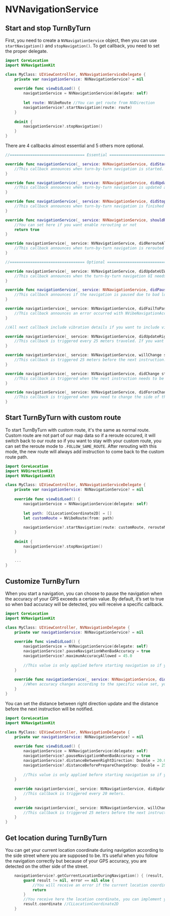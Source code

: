 # NVNavigationService

## Start and stop TurnByTurn

First, you need to create a `NVNavigationService` object, then you can use `startNavigation()` and `stopNavigation()`. To get callback, you need to set the proper delegate.

```swift
import CoreLocation
import NVNavigationKit

class MyClass: UIViewController, NVNavigationServiceDelegate {
    private var navigationService: NVNavigationService? = nil
    
    override func viewDidLoad() {
        navigationService = NVNavigationService(delegate: self)
        
        let route: NVibeRoute //You can get route from NVDirection
        navigationService?.startNavigation(route: route)
    }
    
    deinit {
        navigationService?.stopNavigation()
    }
}
```

There are 4 callbacks almost essential and 5 others more optional.

```swift
//================================= Essential ===============================

override func navigationService(_ service: NVNavigationService, didStartWith step: NVibeStep, atRemaining routeDistance: CLLocationDistance, atRemaining stepDistance: CLLocationDistance, withRemaining routeDuration: Double, with image: ImageType) {
    //This callback announces when turn-by-turn navigation is started.
}

override func navigationService(_ service: NVNavigationService, didUpdate progress: NVibeRouteProgress, with rawLocation: CLLocation, snappedTo location: CLLocation) {
    //This callback announces when turn-by-turn navigation is updated and you can retrieve the general progress of the navigation (remaining distance, current step, etc.).
}

override func navigationService(_ service: NVNavigationService, didStopWith instruction: String, with image: ImageType) {
    //This callback announces when turn-by-turn navigation is finished so when the user reaches his destination.
}

override func navigationService(_ service: NVNavigationService, shouldRerouteFrom location: CLLocation) -> Bool {
    //You can set here if you want enable rerouting or not
    return true
}

override navigationService(_ service: NVNavigationService, didRerouteAlong route: NVibeRoute, to direction: CLLocationDirection, with step: NVibeStep, atRemaining routeDistance: CLLocationDistance, atRemaining stepDistance: CLLocationDistance, withRemaining routeDuration: Double, with image: ImageType) {
    //This callback announces when turn-by-turn navigation is rerouted and you will receive the new route. You cannot reroute if you don't have a valid API token.
}

//================================= Optional ================================

override navigationService(_ service: NVNavigationService, didUpdateUIWith step: NVibeStep, atRemaining routeDistance: CLLocationDistance, atRemaining stepDistance: CLLocationDistance, with image: ImageType) {
    //This callback announces when the turn-by-turn navigation UI needs to be updated, it's the same data as in onWalkingNavigationUpdated but here, you have access directly to the more important data.
}

override func navigationService(_ service: NVNavigationService, didPauseNavigationOnBadAccuracy: Bool) {
    //This callback announces if the navigation is paused due to bad location accuracy
}

override navigationService(_ service: NVNavigationService, didFailToPassTokenWith error: TokenError) {
    //This callback announces an error occurred with NVibeNavigationAccessToken.
}

//All next callback include vibration details if you want to include vibrating wristbands from N-Vibe.

override navigationService(_ service: NVNavigationService, didUpdateRightDirectionWith vibration: NVibeVibration) {
    //This callback is triggered every 25 meters traveled. If you want to change the distance, you can set the value distanceBetweenRightDirection from the NVNavigationService object. This value is only applied before starting navigation so if you changed it during navigation, you will need to restart navigation.
}

override navigationService(_ service: NVNavigationService, willChange step: NVibeStep, with vibration: NVibeVibration, atRemaining stepDistance: CLLocationDistance) {
    //This callback is triggered 25 meters before the next instruction. If you want to change the distance, you can set the value distanceBeforePrepareChangeStep from the NVNavigationService object. This value is only applied before starting navigation so if you changed it during navigation, you will need to restart navigation.
}

override navigationService(_ service: NVNavigationService, didChange step: NVibeStep, with vibration: [NVibeVibration]) {
    //This callback is triggered when the next instruction needs to be done.
}

override navigationService(_ service: NVNavigationService, didForceChangeSideFor step: NVibeStep, atRemaining stepDistance: CLLocationDistance, with vibration: NVibeVibration) {
    //This callback is triggered when you need to change the side of the street to prepare the next instruction even if there is no crossing. It’s triggered only when you have no proper solution for the calculated route.
}
```

## Start TurnByTurn with custom route

To start TurnByTurn with custom route, it's the same as normal route. Custom route are not part of our map data so if a reroute occured, it will switch back to our route so if you want to stay with your custom route, you can set the reroute mode to `.FOLLOW_SAME_ROUTE`. After rerouting with this mode, the new route will always add instruction to come back to the custom route path.

```swift
import CoreLocation
import NVDirectionKit
import NVNavigationKit

class MyClass: UIViewController, NVNavigationServiceDelegate {
    private var navigationService: NVNavigationService? = nil
    
    override func viewDidLoad() {
        navigationService = NVNavigationService(delegate: self)
        
        let path: [CLLocationCoordinate2D] = []
        let customRoute = NVibeRoute(from: path)
        
        navigationService?.startNavigation(route: customRoute, rerouteMode: .FOLLOW_SAME_ROUTE)
    }
    
    deinit {
        navigationService?.stopNavigation()
    }
    
    ...
}
```

## Customize TurnByTurn

When you start a navigation, you can choose to pause the navigation when the accuracy of your GPS exceeds a certain value. By default, it’s set to true so when bad accuracy will be detected, you will receive a specific callback.

```swift
import CoreLocation
import NVNavigationKit

class MyClass: UIViewController, NVNavigationDelegate {
    private var navigationService: NVNavigationService? = nil
    
    override func viewDidLoad() {
        navigationService = NVNavigationService(delegate: self)
        navigationService?.pauseNavigationWhenBadAccuracy = true
        navigationService?.maximumAccuracyAllowed = 45.0
        
        //This value is only applied before starting navigation so if you changed it during navigation, you will need to restart navigation.
    }
    
    override func navigationService(_ service: NVNavigationService, didPauseNavigationOnBadAccuracy: Bool) {
        //When accuracy changes according to the specific value set, you can check here if the navigation is paused or not.
    }
}
```

You can set the distance between right direction update and the distance before the next instruction will be notified.

```swift
import CoreLocation
import NVNavigationKit

class MyClass: UIViewController, NVNavigationDelegate {
    private var navigationService: NVNavigationService? = nil
    
    override func viewDidLoad() {
        navigationService = NVNavigationService(delegate: self)
        navigationService?.pauseNavigationWhenBadAccuracy = true
        navigationService?.distanceBetweenRightDirection: Double = 20.0
        navigationService?.distanceBeforePrepareChangeStep: Double = 25.0
        
        //This value is only applied before starting navigation so if you changed it during navigation, you will need to restart navigation.
    }
    
    override navigationService(_ service: NVNavigationService, didUpdateRightDirectionWith vibration: NVibeVibration) {
        //This callback is triggered every 20 meters.
    }
    
    override navigationService(_ service: NVNavigationService, willChange step: NVibeStep, with vibration: NVibeVibration, atRemaining stepDistance: CLLocationDistance) {
        //This callback is triggered 25 meters before the next instruction.
    }
}
```

## Get location during TurnByTurn

You can get your current location coordinate during navigation according to the side street where you are supposed to be. It’s useful when you follow the navigation correctly but because of your GPS accuracy, you are detected on the other side of the street.

```swift
    navigationService?.getCurrentLocationDuringNavigation() { (result, error) in
        guard result != nil, error == nil else {
            //You will receive an error if the current location coordinate recuperation failed. More detail about the error will be set later.
            return
        }
        //You receive here the location coordinate, you can implement your own reverse geocoding after.
        result.coordinate //CLLocationCoordinate2D
    }
```

